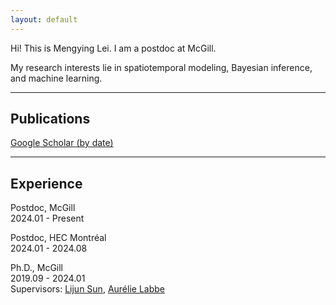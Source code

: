 ```yaml
---
layout: default
---
```


<!-- ## About Me -->
<a id="about-me"></a>
Hi! This is Mengying Lei. I am a postdoc at McGill. 

My research interests lie in spatiotemporal modeling, Bayesian inference, and machine learning.

------------

## Publications
[Google Scholar (by date)](https://scholar.google.com/citations?hl=en&user=vWdutQIAAAAJ&view_op=list_works&sortby=pubdate)


------------

## Experience
Postdoc, McGill \
2024.01 - Present

Postdoc, HEC Montréal \
2024.01 - 2024.08

Ph.D., McGill \
2019.09 - 2024.01 \
Supervisors: [Lijun Sun](https://lijunsun.github.io/), [Aurélie Labbe](https://www.hec.ca/en/profs/aurelie.labbe.html)
